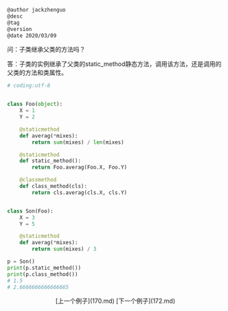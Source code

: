 
```markdown
@author jackzhenguo
@desc
@tag
@version 
@date 2020/03/09
```

问：子类继承父类的方法吗？
 
答：子类的实例继承了父类的static_method静态方法，调用该方法，还是调用的父类的方法和类属性。

```python
# coding:utf-8


class Foo(object):
    X = 1
    Y = 2

    @staticmethod
    def averag(*mixes):
        return sum(mixes) / len(mixes)

    @staticmethod
    def static_method():
        return Foo.averag(Foo.X, Foo.Y)

    @classmethod
    def class_method(cls):
        return cls.averag(cls.X, cls.Y)


class Son(Foo):
    X = 3
    Y = 5

    @staticmethod
    def averag(*mixes):
        return sum(mixes) / 3

p = Son()
print(p.static_method())
print(p.class_method())
# 1.5
# 2.6666666666666665
```

<center>[上一个例子](170.md)    [下一个例子](172.md)</center>